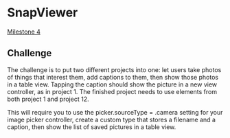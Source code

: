 
# SnapViewer

[Milestone 4](https://www.hackingwithswift.com/guide/ios-classic/5/3/challenge)

## Challenge

The challenge is to put two different projects into one: let users take photos of things that interest them, add captions to them, then show those photos in a table view. Tapping the caption should show the picture in a new view controller, as in project 1. The finished project needs to use elements from both project 1 and project 12.

This will require you to use the picker.sourceType = .camera setting for your image picker controller, create a custom type that stores a filename and a caption, then show the list of saved pictures in a table view.
